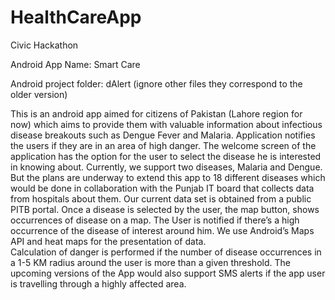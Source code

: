 HealthCareApp
=============

Civic Hackathon

Android App Name: Smart Care

Android project folder: dAlert (ignore other files they correspond to the older version)

This is an android app aimed for citizens of Pakistan (Lahore region for now) which aims to provide them with valuable
information about infectious disease breakouts such as Dengue Fever and Malaria. 
Application notifies the users if they are in an area of high danger. 
The welcome screen of the application has the option for the user to select the disease he is interested in knowing about.
Currently, we support two diseases, Malaria and Dengue. But the plans are underway to extend this app to 18 different 
diseases which would be done in collaboration with the Punjab IT board that collects data from hospitals about them.
Our current data set is obtained from a public PITB portal. 
Once a disease is selected by the user, the map button, shows occurrences of disease on a map.
The User is notified if there’s a high occurrence of the disease of interest around him. 
We use Android’s Maps API and heat maps for the presentation of data.  
Calculation of danger is performed if the number of disease occurrences in a 1-5 KM radius around the user is more 
than a given threshold. 
The upcoming versions of the App would also support SMS alerts if the app user is travelling through a 
highly affected area. 
